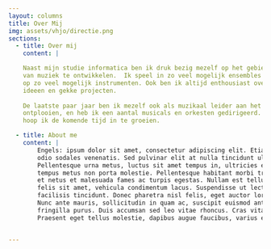 ```yaml
---
layout: columns
title: Over Mij
img: assets/vhjo/directie.png
sections:
  - title: Over mij
    content: |

	Naast mijn studie informatica ben ik druk bezig mezelf op het gebied
	van muziek te ontwikkelen.  Ik speel in zo veel mogelijk ensembles en orkesten,
	op zo veel mogelijk instrumenten. Ook ben ik altijd enthousiast over nieuwe
	ideeen en gekke projecten.
	
	De laatste paar jaar ben ik mezelf ook als muzikaal leider aan het
	ontplooien, en heb ik een aantal musicals en orkesten gedirigeerd. Ook hier
	hoop ik de komende tijd in te groeien.

  - title: About me
    content: |
        Engels: ipsum dolor sit amet, consectetur adipiscing elit. Etiam eu augue vel
        odio sodales venenatis. Sed pulvinar elit at nulla tincidunt ultricies.
        Pellentesque urna metus, luctus sit amet tempus in, ultricies eget sem. Donec
        tempus metus non porta molestie. Pellentesque habitant morbi tristique senectus
        et netus et malesuada fames ac turpis egestas. Nullam est tellus, egestas in
        felis sit amet, vehicula condimentum lacus. Suspendisse ut lectus at velit
        facilisis tincidunt. Donec pharetra nisl felis, eget auctor lorem consequat ut.
        Nunc ante mauris, sollicitudin in quam ac, suscipit euismod ante. Nunc in
        fringilla purus. Duis accumsan sed leo vitae rhoncus. Cras vitae luctus risus.
        Praesent eget tellus molestie, dapibus augue faucibus, varius enim. 


---
```



